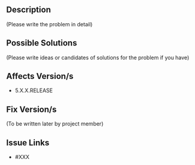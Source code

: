 ## Description
(Please write the problem in detail)

## Possible Solutions
(Please write ideas or candidates of solutions for the problem if you have)

## Affects Version/s
* 5.X.X.RELEASE

## Fix Version/s
(To be written later by project member)

## Issue Links
* #XXX
